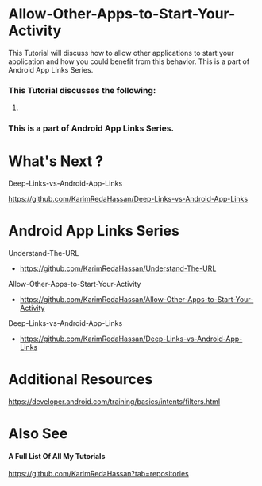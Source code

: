 # Allow-Other-Apps-to-Start-Your-Activity
This Tutorial will discuss how to allow other applications to start your application and how you could benefit from this behavior. This is a part of Android App Links Series.

### This Tutorial discusses the following:
1. 

### This is a part of Android App Links Series.



# What's Next ?

Deep-Links-vs-Android-App-Links

https://github.com/KarimRedaHassan/Deep-Links-vs-Android-App-Links

# Android App Links Series

Understand-The-URL
- https://github.com/KarimRedaHassan/Understand-The-URL

Allow-Other-Apps-to-Start-Your-Activity
- https://github.com/KarimRedaHassan/Allow-Other-Apps-to-Start-Your-Activity

Deep-Links-vs-Android-App-Links
- https://github.com/KarimRedaHassan/Deep-Links-vs-Android-App-Links

# Additional Resources

https://developer.android.com/training/basics/intents/filters.html


# Also See

#### A Full List Of All My Tutorials

https://github.com/KarimRedaHassan?tab=repositories
